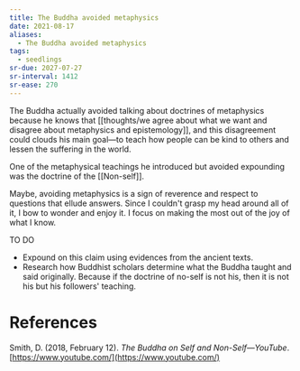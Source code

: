 ```yaml
---
title: The Buddha avoided metaphysics
date: 2021-08-17
aliases:
  - The Buddha avoided metaphysics
tags:
  - seedlings
sr-due: 2027-07-27
sr-interval: 1412
sr-ease: 270
---
```

The Buddha actually avoided talking about doctrines of metaphysics because he knows that [[thoughts/we agree about what we want and disagree about metaphysics and epistemology]], and this disagreement could clouds his main goal—to teach how people can be kind to others and lessen the suffering in the world.

One of the metaphysical teachings he introduced but avoided expounding was the doctrine of the [[Non-self]].

Maybe, avoiding metaphysics is a sign of reverence and respect to questions that ellude answers. Since I couldn't grasp my head around all of it, I bow to wonder and enjoy it. I focus on making the most out of the joy of what I know.

TO DO

- Expound on this claim using evidences from the ancient texts.
- Research how Buddhist scholars determine what the Buddha taught and said originally. Because if the doctrine of no-self is not his, then it is not his but his followers' teaching.

# References

Smith, D. (2018, February 12). *The Buddha on Self and Non-Self—YouTube*. [https://www.youtube.com/](https://www.youtube.com/)

